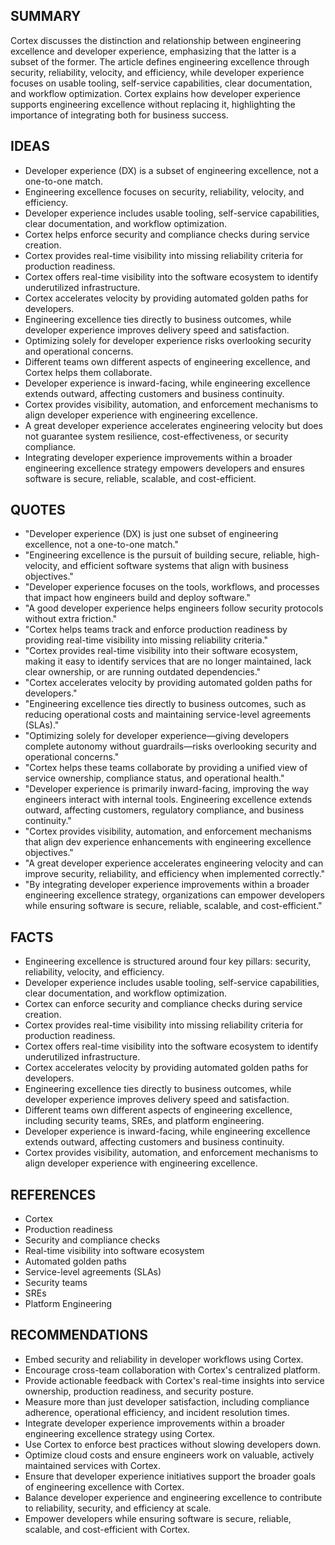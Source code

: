 ## SUMMARY

Cortex discusses the distinction and relationship between engineering excellence and developer experience, emphasizing that the latter is a subset of the former. The article defines engineering excellence through security, reliability, velocity, and efficiency, while developer experience focuses on usable tooling, self-service capabilities, clear documentation, and workflow optimization. Cortex explains how developer experience supports engineering excellence without replacing it, highlighting the importance of integrating both for business success.

## IDEAS

- Developer experience (DX) is a subset of engineering excellence, not a one-to-one match.
- Engineering excellence focuses on security, reliability, velocity, and efficiency.
- Developer experience includes usable tooling, self-service capabilities, clear documentation, and workflow optimization.
- Cortex helps enforce security and compliance checks during service creation.
- Cortex provides real-time visibility into missing reliability criteria for production readiness.
- Cortex offers real-time visibility into the software ecosystem to identify underutilized infrastructure.
- Cortex accelerates velocity by providing automated golden paths for developers.
- Engineering excellence ties directly to business outcomes, while developer experience improves delivery speed and satisfaction.
- Optimizing solely for developer experience risks overlooking security and operational concerns.
- Different teams own different aspects of engineering excellence, and Cortex helps them collaborate.
- Developer experience is inward-facing, while engineering excellence extends outward, affecting customers and business continuity.
- Cortex provides visibility, automation, and enforcement mechanisms to align developer experience with engineering excellence.
- A great developer experience accelerates engineering velocity but does not guarantee system resilience, cost-effectiveness, or security compliance.
- Integrating developer experience improvements within a broader engineering excellence strategy empowers developers and ensures software is secure, reliable, scalable, and cost-efficient.

## QUOTES

- "Developer experience (DX) is just one subset of engineering excellence, not a one-to-one match."
- "Engineering excellence is the pursuit of building secure, reliable, high-velocity, and efficient software systems that align with business objectives."
- "Developer experience focuses on the tools, workflows, and processes that impact how engineers build and deploy software."
- "A good developer experience helps engineers follow security protocols without extra friction."
- "Cortex helps teams track and enforce production readiness by providing real-time visibility into missing reliability criteria."
- "Cortex provides real-time visibility into their software ecosystem, making it easy to identify services that are no longer maintained, lack clear ownership, or are running outdated dependencies."
- "Cortex accelerates velocity by providing automated golden paths for developers."
- "Engineering excellence ties directly to business outcomes, such as reducing operational costs and maintaining service-level agreements (SLAs)."
- "Optimizing solely for developer experience—giving developers complete autonomy without guardrails—risks overlooking security and operational concerns."
- "Cortex helps these teams collaborate by providing a unified view of service ownership, compliance status, and operational health."
- "Developer experience is primarily inward-facing, improving the way engineers interact with internal tools. Engineering excellence extends outward, affecting customers, regulatory compliance, and business continuity."
- "Cortex provides visibility, automation, and enforcement mechanisms that align dev experience enhancements with engineering excellence objectives."
- "A great developer experience accelerates engineering velocity and can improve security, reliability, and efficiency when implemented correctly."
- "By integrating developer experience improvements within a broader engineering excellence strategy, organizations can empower developers while ensuring software is secure, reliable, scalable, and cost-efficient."

## FACTS

- Engineering excellence is structured around four key pillars: security, reliability, velocity, and efficiency.
- Developer experience includes usable tooling, self-service capabilities, clear documentation, and workflow optimization.
- Cortex can enforce security and compliance checks during service creation.
- Cortex provides real-time visibility into missing reliability criteria for production readiness.
- Cortex offers real-time visibility into the software ecosystem to identify underutilized infrastructure.
- Cortex accelerates velocity by providing automated golden paths for developers.
- Engineering excellence ties directly to business outcomes, while developer experience improves delivery speed and satisfaction.
- Different teams own different aspects of engineering excellence, including security teams, SREs, and platform engineering.
- Developer experience is inward-facing, while engineering excellence extends outward, affecting customers and business continuity.
- Cortex provides visibility, automation, and enforcement mechanisms to align developer experience with engineering excellence.

## REFERENCES

- Cortex
- Production readiness
- Security and compliance checks
- Real-time visibility into software ecosystem
- Automated golden paths
- Service-level agreements (SLAs)
- Security teams
- SREs
- Platform Engineering

## RECOMMENDATIONS

- Embed security and reliability in developer workflows using Cortex.
- Encourage cross-team collaboration with Cortex's centralized platform.
- Provide actionable feedback with Cortex's real-time insights into service ownership, production readiness, and security posture.
- Measure more than just developer satisfaction, including compliance adherence, operational efficiency, and incident resolution times.
- Integrate developer experience improvements within a broader engineering excellence strategy using Cortex.
- Use Cortex to enforce best practices without slowing developers down.
- Optimize cloud costs and ensure engineers work on valuable, actively maintained services with Cortex.
- Ensure that developer experience initiatives support the broader goals of engineering excellence with Cortex.
- Balance developer experience and engineering excellence to contribute to reliability, security, and efficiency at scale.
- Empower developers while ensuring software is secure, reliable, scalable, and cost-efficient with Cortex.
